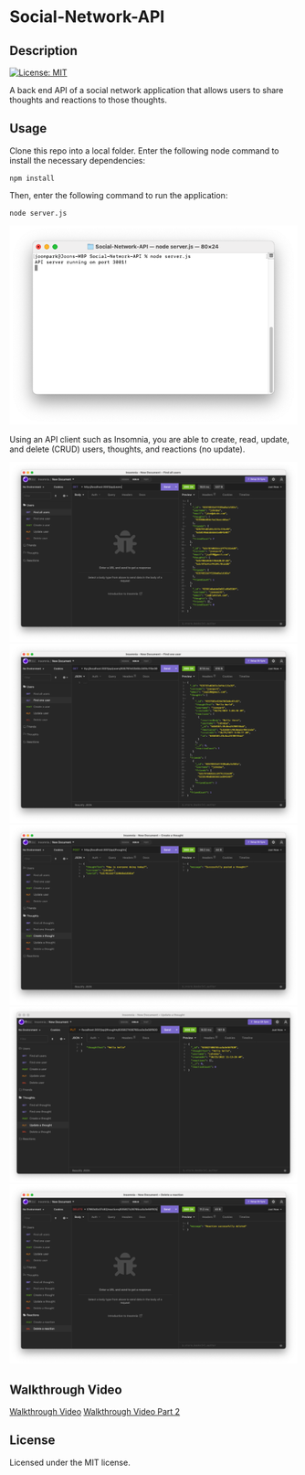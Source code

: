 # Social-Network-API

## Description

[![License: MIT](https://img.shields.io/badge/License-MIT-yellow.svg)](https://opensource.org/licenses/MIT)

A back end API of a social network application that allows users to share thoughts and reactions to those thoughts.

## Usage

Clone this repo into a local folder. Enter the following node command to install the necessary dependencies:

```Shell
npm install
```

Then, enter the following command to run the application:

```Shell
node server.js
```

![Screenshot](assets/images/screenshot00.png)

Using an API client such as Insomnia, you are able to create, read, update, and delete (CRUD) users, thoughts, and reactions (no update).

![Screenshot](assets/images/screenshot01.png)
![Screenshot](assets/images/screenshot02.png)
![Screenshot](assets/images/screenshot03.png)
![Screenshot](assets/images/screenshot04.png)
![Screenshot](assets/images/screenshot05.png)

## Walkthrough Video

[Walkthrough Video](https://www.youtube.com/watch?v=5bINFp1Pq18)
[Walkthrough Video Part 2](https://www.youtube.com/watch?v=tBZYcKxJgB8)

## License

Licensed under the MIT license.